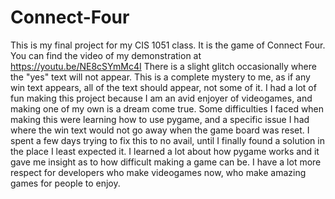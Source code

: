 # Connect-Four
This is my final project for my CIS 1051 class. It is the game of Connect Four. You can find the video of my demonstration at https://youtu.be/NE8cSYmMc4I
There is a slight glitch occasionally where the "yes" text will not appear.
This is a complete mystery to me, as if any win text appears, all of the text should appear, not some of it. I had a lot of fun making this project because I am
an avid enjoyer of videogames, and making one of my own is a dream come true.
Some difficulties I faced when making this were learning how to use pygame, and a specific issue I had where the win text would not go away when the game board was reset.
I spent a few days trying to fix this to no avail, until I finally found a solution in the place I least expected it.
I learned a lot about how pygame works and it gave me insight as to how difficult making a game can be. I have a lot more respect for developers who make videogames now,
who make amazing games for people to enjoy. 
